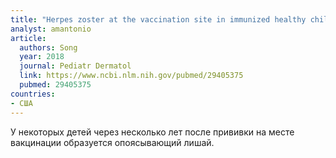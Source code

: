 ```yaml
---
title: "Herpes zoster at the vaccination site in immunized healthy children"
analyst: amantonio
article:
  authors: Song
  year: 2018
  journal: Pediatr Dermatol
  link: https://www.ncbi.nlm.nih.gov/pubmed/29405375
  pubmed: 29405375
countries:
- США
---
```


У некоторых детей через несколько лет после прививки на месте вакцинации образуется опоясывающий лишай.

